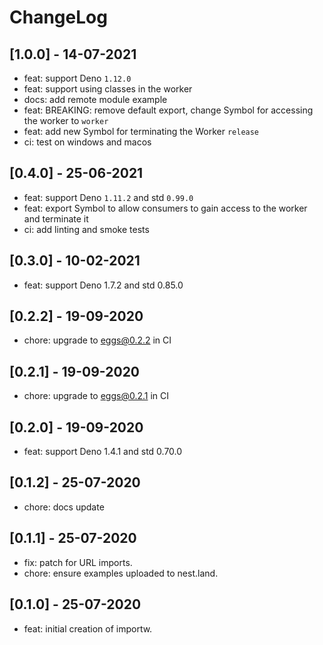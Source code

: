# ChangeLog

## [1.0.0] - 14-07-2021

- feat: support Deno `1.12.0`
- feat: support using classes in the worker
- docs: add remote module example
- feat: BREAKING: remove default export, change Symbol for accessing the worker to `worker`
- feat: add new Symbol for terminating the Worker `release`
- ci: test on windows and macos

## [0.4.0] - 25-06-2021

- feat: support Deno `1.11.2` and std `0.99.0`
- feat: export Symbol to allow consumers to gain access to the worker and terminate it
- ci: add linting and smoke tests

## [0.3.0] - 10-02-2021

- feat: support Deno 1.7.2 and std 0.85.0

## [0.2.2] - 19-09-2020

- chore: upgrade to eggs@0.2.2 in CI

## [0.2.1] - 19-09-2020

- chore: upgrade to eggs@0.2.1 in CI

## [0.2.0] - 19-09-2020

- feat: support Deno 1.4.1 and std 0.70.0

## [0.1.2] - 25-07-2020

- chore: docs update

## [0.1.1] - 25-07-2020

- fix: patch for URL imports.
- chore: ensure examples uploaded to nest.land.

## [0.1.0] - 25-07-2020

- feat: initial creation of importw.
